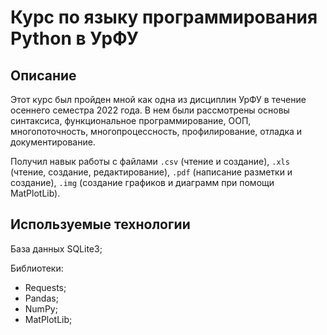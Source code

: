 # Курс по языку программирования Python в УрФУ

## Описание

Этот курс был пройден мной как одна из дисциплин УрФУ в течение осеннего семестра 2022 года. В нем были рассмотрены основы
синтаксиса, функциональное программирование, ООП, многопоточность, многопроцессность, профилирование, отладка и
документирование.

Получил навык работы с файлами `.csv` (чтение и создание), `.xls` (чтение, создание, редактирование), `.pdf` (написание
разметки и создание), `.img` (создание графиков и диаграмм при помощи MatPlotLib).

## Используемые технологии

База данных SQLite3;

Библиотеки:

- Requests;
- Pandas;
- NumPy;
- MatPlotLib;


